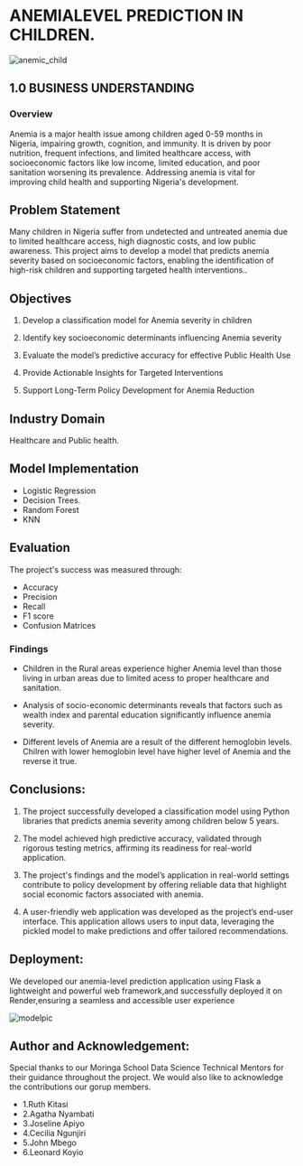 # ANEMIALEVEL PREDICTION IN CHILDREN.

![anemic_child](https://github.com/user-attachments/assets/c9bbe4af-5b4e-4d37-83a6-c89a293c3cc2)

## 1.0 BUSINESS UNDERSTANDING
### Overview
Anemia is a major health issue among children aged 0-59 months in Nigeria, impairing growth, cognition, and immunity. It is driven by poor nutrition, frequent infections, and limited healthcare access, with socioeconomic factors like low income, limited education, and poor sanitation worsening its prevalence.
Addressing anemia is vital for improving child health and supporting Nigeria's development.

## Problem Statement

Many children in Nigeria suffer from undetected and
untreated anemia due to limited healthcare access, high
diagnostic costs, and low public awareness.
This project aims to develop a model that predicts anemia
severity based on socioeconomic factors, enabling the
identification of high-risk children and supporting targeted
health interventions..

## Objectives

1. Develop a classification model for Anemia severity in children

2. Identify key socioeconomic determinants influencing Anemia severity 

3. Evaluate the model’s predictive accuracy for effective Public Health Use

4. Provide Actionable Insights for Targeted Interventions

5. Support Long-Term Policy Development for Anemia Reduction



## Industry Domain
Healthcare and Public health.

## Model Implementation
- Logistic Regression
- Decision Trees.
- Random Forest
- KNN

## Evaluation
The project's success was measured through:

- Accuracy
- Precision
- Recall
- F1 score
- Confusion Matrices

### Findings
- Children in the Rural areas experience higher Anemia level than those living in urban areas due to limited acess to proper healthcare and sanitation.

- Analysis of socio-economic determinants reveals that factors such as wealth index and parental education significantly influence anemia severity.

- Different levels of Anemia are a result of the different hemoglobin levels. Chilren with lower hemoglobin level have higher level of Anemia and the reverse it true. 

## Conclusions:
1. The project successfully developed a classification model using Python libraries that predicts anemia severity among children below 5 years.


2. The model achieved high predictive accuracy, validated through rigorous testing metrics, affirming its readiness for real-world application.

3. The project's findings and the model’s application in real-world settings contribute to policy development by offering reliable data that highlight social economic factors associated with anemia. 

4. A user-friendly web application was developed as the project’s end-user interface. This application allows users to input data, leveraging the pickled model to make predictions and offer tailored recommendations.

## Deployment:
We developed our anemia-level prediction application
using Flask a lightweight and powerful web framework,and successfully deployed it on Render,ensuring a seamless and accessible user experience

![modelpic](https://github.com/user-attachments/assets/e4e041c4-c9ed-4a86-8361-4f2616d2199d)

## Author and Acknowledgement:
Special thanks to our Moringa School Data Science Technical Mentors for their guidance throughout the project. We would also like to acknowledge the contributions our gorup members.

- 1.Ruth Kitasi
- 2.Agatha Nyambati
- 3.Joseline Apiyo
- 4.Cecilia Ngunjiri
- 5.John Mbego
- 6.Leonard Koyio



